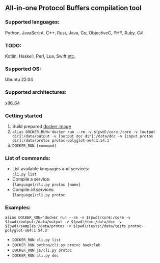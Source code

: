 ## All-in-one Protocol Buffers compilation tool
### Supported languages:
Python, JavaScript, C++, Rust, Java, Go, ObjectiveC, PHP, Ruby, C#

### TODO:
Kotlin, Haskell, Perl, Lua, Swift [etc.](https://github.com/protocolbuffers/protobuf/blob/main/docs/third_party.md)

### Supported OS:
Ubuntu 22.04

### Supported architectures:
x86_64

### Getting started
1) Build prepared [docker image](docker/protoc-polyglot-x64.dockerfile)
2) `alias DOCKER_RUN='docker run --rm -v $(pwd)/core:/core -v [output dir]:/data/output -v [output doc dir]:/data/doc -v [input protos dir]:/data/protos protoc-polyglot-x64:1.54.3'`
3) `DOCKER_RUN [command]`

### List of commands:
- List available languages and services: \
  `cli.py list`
- Compile a service: \
  `[language]/cli.py protoc [name]`
- Compile all services: \
  `[language]/cli.py protoc`

### Examples:
`alias DOCKER_RUN='docker run --rm -v $(pwd)/core:/core -v $(pwd)/output:/data/output -v $(pwd)/doc:/data/doc -v $(pwd)/samples:/data/protos -v $(pwd)/tests:/data/tests protoc-polyglot-x64:1.54.3'`
- `DOCKER_RUN cli.py list`
- `DOCKER_RUN python/cli.py protoc bookclub`
- `DOCKER_RUN js/cli.py protoc`
- `DOCKER_RUN cli.py doc`
